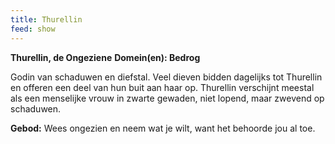 ```yaml
---
title: Thurellin
feed: show
---
```


**Thurellin, de Ongeziene**
**Domein(en): Bedrog**

Godin van schaduwen en diefstal. Veel dieven bidden dagelijks tot Thurellin en offeren een deel van hun buit aan haar op. Thurellin verschijnt meestal als een menselijke vrouw in zwarte gewaden, niet lopend, maar zwevend op schaduwen.

**Gebod:** Wees ongezien en neem wat je wilt, want het behoorde jou al toe.